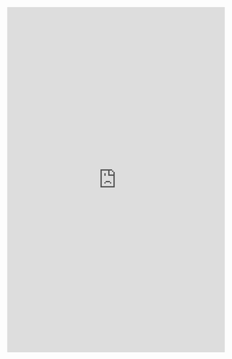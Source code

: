 <iframe class="repl" width="100%" height="800px" frameborder="0" src="https://repl.it/Niud/2?lite=true"></iframe>
